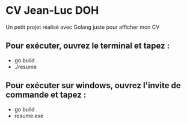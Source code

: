 # CV Jean-Luc DOH
Un petit projet réalisé avec Golang juste pour afficher mon CV
## Pour exécuter, ouvrez le terminal et tapez :
- go build .
- ./resume
## Pour exécuter sur windows, ouvrez l'invite de commande et tapez :
- go build .
- resume.exe